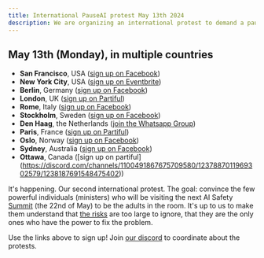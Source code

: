 ```yaml
---
title: International PauseAI protest May 13th 2024
description: We are organizing an international protest to demand a pause on dangerous AI development.
---
```


## May 13th (Monday), in multiple countries

- **San Francisco**, USA ([sign up on Facebook](https://www.facebook.com/events/456991866681797))
- **New York City**, USA ([sign up on Eventbrite](https://www.eventbrite.com/e/pause-ai-global-protest-nyc-tickets-886528309037))
- **Berlin**, Germany ([sign up on Facebook](https://www.facebook.com/events/1534322907129050))
- **London**, UK ([sign up on Partiful](https://partiful.com/e/JWPe9q6IJ9peRKvwhYEl))
- **Rome**, Italy ([sign up on Facebook](https://www.facebook.com/events/417734010986567))
- **Stockholm**, Sweden ([sign up on Facebook](https://www.facebook.com/events/1162646671535524))
- **Den Haag**, the Netherlands ([join the Whatsapp Group](https://chat.whatsapp.com/EOGvhoPCiCqDqwuf9JUxtB))
- **Paris**, France ([sign up on Partiful](https://partiful.com/e/3Tl1xrS6i9NUZxyJGf5G))
- **Oslo**, Norway ([sign up on Facebook](https://www.facebook.com/events/387681614269297))
- **Sydney**, Australia ([sign up on Facebook](https://www.facebook.com/events/7938915256120263/))
- **Ottawa**, Canada ([sign up on partiful] (https://discord.com/channels/1100491867675709580/1237887011969302579/1238187691548475402)) 

It's happening. Our second international protest.
The goal: convince the few powerful individuals (ministers) who will be visiting the next AI Safety [Summit](/summit) (the 22nd of May) to be the adults in the room.
It's up to us to make them understand that [the risks](/risks) are too large to ignore, that they are the only ones who have the power to fix the problem.

Use the links above to sign up!
Join [our discord](https://discord.gg/2XXWXvErfA) to coordinate about the protests.

